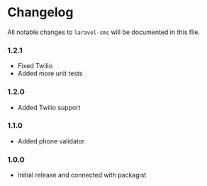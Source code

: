# Changelog

All notable changes to `laravel-sms` will be documented in this file.

### 1.2.1
- Fixed Twilio
- Added more unit tests

### 1.2.0
- Added Twilio support

### 1.1.0
- Added phone validator

### 1.0.0
- Initial release and connected with packagist

